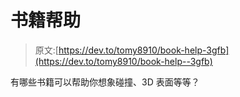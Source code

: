 # 书籍帮助

> 原文:[https://dev.to/tomy8910/book-help-3gfb](https://dev.to/tomy8910/book-help--3gfb)

有哪些书籍可以帮助你想象碰撞、3D 表面等等？